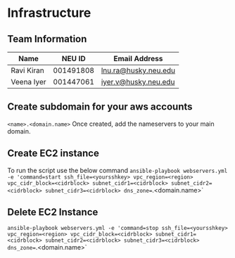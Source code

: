 # Infrastructure

## Team Information
| Name | NEU ID | Email Address |
| --- | --- | --- |
| Ravi Kiran| 001491808 | lnu.ra@husky.neu.edu |
| Veena Iyer| 001447061  | iyer.v@husky.neu.edu|

## Create subdomain for your aws accounts
`<name>.<domain.name>`
Once created, add the nameservers to your main domain.

## Create EC2 instance
To run the script use the below command
`ansible-playbook webservers.yml -e 'command=start ssh_file=<yoursshkey> vpc_region=<region> vpc_cidr_block=<cidrblock> subnet_cidr1=<cidrblock> subnet_cidr2=<cidrblock> subnet_cidr3=<cidrblock> dns_zone=`<name>.<domain.name>`

## Delete EC2 Instance
`ansible-playbook webservers.yml -e 'command=stop ssh_file=<yoursshkey> vpc_region=<region> vpc_cidr_block=<cidrblock> subnet_cidr1=<cidrblock> subnet_cidr2=<cidrblock> subnet_cidr3=<cidrblock> dns_zone=`<name>.<domain.name>`